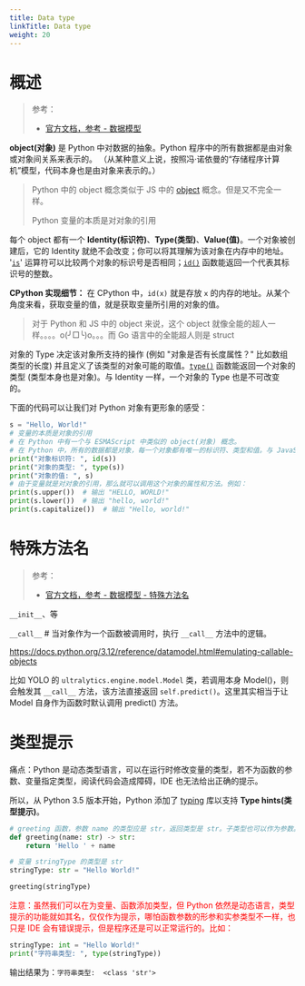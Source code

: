 ```yaml
---
title: Data type
linkTitle: Data type
weight: 20
---
```


# 概述

> 参考：
>
> - [官方文档，参考 - 数据模型](https://docs.python.org/3/reference/datamodel.html)

**object(对象)** 是 Python 中对数据的抽象。Python 程序中的所有数据都是由对象或对象间关系来表示的。 （从某种意义上说，按照冯·诺依曼的“存储程序计算机”模型，代码本身也是由对象来表示的。）

> Python 中的 object 概念类似于 JS 中的 [object](/docs/2.编程/高级编程语言/ECMAScript/JavaScript%20规范与标准库/object) 概念。但是又不完全一样。
>
> Python 变量的本质是对对象的引用

每个 object 都有一个 **Identity(标识符)**、**Type(类型)**、**Value(值)**。一个对象被创建后，它的 Identity 就绝不会改变；你可以将其理解为该对象在内存中的地址。 '[`is`](https://docs.python.org/zh-cn/3/reference/expressions.html#is)' 运算符可以比较两个对象的标识号是否相同；[`id()`](https://docs.python.org/zh-cn/3/library/functions.html#id "id") 函数能返回一个代表其标识号的整数。

**CPython 实现细节：** 在 CPython 中，`id(x)` 就是存放 `x` 的内存的地址。从某个角度来看，获取变量的值，就是获取变量所引用的对象的值。

> 对于 Python 和 JS 中的 object 来说，这个 object 就像全能的超人一样。。。。o(╯□╰)o。。。而 Go 语言中的全能超人则是 struct

对象的 Type 决定该对象所支持的操作 (例如 "对象是否有长度属性？" 比如数组类型的长度) 并且定义了该类型的对象可能的取值。[`type()`](https://docs.python.org/zh-cn/3/library/functions.html#type "type") 函数能返回一个对象的类型 (类型本身也是对象)。与 Identity 一样，一个对象的 Type 也是不可改变的。

下面的代码可以让我们对 Python 对象有更形象的感受：

```python
s = "Hello, World!"
# 变量的本质是对象的引用
# 在 Python 中有一个与 ESMAScript 中类似的 object(对象) 概念。
# 在 Python 中，所有的数据都是对象，每一个对象都有唯一的标识符、类型和值。与 JavaScript 不同的是，在 Python 中，变量本身并不拥有内存空间，它只是指向一个对象的引用。因此，我们在 Python 中声明变量时，并不需要显式地指定它的类型。
print("对象标识符: ", id(s))
print("对象的类型: ", type(s))
print("对象的值: ", s)
# 由于变量就是对对象的引用，那么就可以调用这个对象的属性和方法。例如：
print(s.upper())  # 输出 "HELLO, WORLD!"
print(s.lower())  # 输出 "hello, world!"
print(s.capitalize())  # 输出 "Hello, world!"
```

# 特殊方法名

> 参考：
>
> - [官方文档，参考 - 数据模型 - 特殊方法名](https://docs.python.org/3.12/reference/datamodel.html#special-method-names)

`__init__`、等

`__call__` # 当对象作为一个函数被调用时，执行 `__call__` 方法中的逻辑。

https://docs.python.org/3.12/reference/datamodel.html#emulating-callable-objects

比如 YOLO 的 `ultralytics.engine.model.Model` 类，若调用本身 Model()，则会触发其 `__call__` 方法，该方法直接返回 `self.predict()`。这里其实相当于让 Model 自身作为函数时默认调用 predict() 方法。


# 类型提示

痛点：Python 是动态类型语言，可以在运行时修改变量的类型，若不为函数的参数、变量指定类型，阅读代码会造成障碍，IDE 也无法给出正确的提示。

所以，从 Python 3.5 版本开始，Python 添加了 [typing](https://docs.python.org/3/library/typing.html) 库以支持 **Type hints(类型提示)**。

```python
# greeting 函数，参数 name 的类型应是 str，返回类型是 str。子类型也可以作为参数。
def greeting(name: str) -> str:
    return 'Hello ' + name

# 变量 stringType 的类型是 str
stringType: str = "Hello World!"

greeting(stringType)
```

<font color="#ff0000">注意：虽然我们可以在为变量、函数添加类型，但 Python 依然是动态语言，类型提示的功能就如其名，仅仅作为提示，哪怕函数参数的形参和实参类型不一样，也只是 IDE 会有错误提示，但是程序还是可以正常运行的。比如：</font>

```python
stringType: int = "Hello World!"
print("字符串类型: ", type(stringType))
```

输出结果为：`字符串类型:  <class 'str'>`
